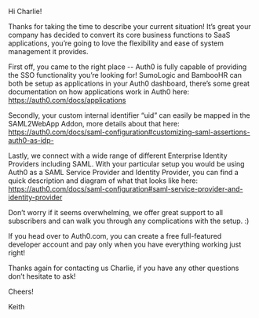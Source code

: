 Hi Charlie!

Thanks for taking the time to describe your current situation! It’s great your company has decided to convert its core business functions to SaaS applications, you’re going to love the flexibility and ease of system management it provides. 

First off, you came to the right place -- Auth0 is fully capable of providing the SSO functionality you’re looking for! SumoLogic and BambooHR can both be setup as applications in your Auth0 dashboard, there’s some great documentation on how applications work in Auth0 here: https://auth0.com/docs/applications

Secondly, your custom internal identifier “uid” can easily be mapped in the SAML2WebApp Addon, more details about that here: https://auth0.com/docs/saml-configuration#customizing-saml-assertions-auth0-as-idp-

Lastly, we connect with a wide range of different Enterprise Identity Providers including SAML. With your particular setup you would be using Auth0 as a SAML Service Provider and Identity Provider, you can find a quick description and diagram of what that looks like here: https://auth0.com/docs/saml-configuration#saml-service-provider-and-identity-provider

Don’t worry if it seems overwhelming, we offer great support to all subscribers and can walk you through any complications with the setup. :)

If you head over to Auth0.com, you can create a free full-featured developer account and pay only when you have everything working just right!

Thanks again for contacting us Charlie, if you have any other questions don’t hesitate to ask!

Cheers!

Keith
